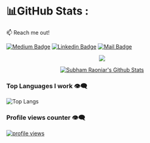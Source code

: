 
# 📊GitHub Stats :

:mailbox: Reach me out!

[![Medium Badge](https://img.shields.io/badge/MD's-Blog-1ca0f1?style=flat&labelColor=1ca0f1&logo=medium&logoColor=white&link=https://twitter.com/MaksymRudnyi)](https://medium.com/@makt96)
[![Linkedin Badge](https://img.shields.io/badge/MD's-Linkedin-0e76a8?style=flat&labelColor=0e76a8&logo=linkedin&logoColor=white)](https://www.linkedin.com/in/makt/) 
[![Mail Badge](https://img.shields.io/badge/Email-Me-c0392b?style=flat&labelColor=c0392b&logo=gmail&logoColor=white)](mailto:makt.cse@gmail.com)


 <p align="center"> <img src ="https://github-readme-stats.vercel.app/api?username=makt96" /> </p>
    



          
<p align="center">
   <a href="https://github.com/SubhamRaoniar28/github-readme-stats"><img alt="Subham Raoniar's Github Stats" src="https://github-readme-stats.vercel.app/api?username=makt96&show_icons=true&count_private=true&theme=react&hide_border=true&bg_color=0D1117" /></a>
</p>
    
</p>

### Top Languages I work 👁️‍🗨️
![Top Langs](https://github-readme-stats.vercel.app/api/top-langs/?username=makt96&hide_progress=true)

### Profile views counter 👁️‍🗨️
[![profile views](https://u8views.com/api/v1/github/profiles/7869344/views/day-week-month-total-count.svg)](https://u8views.com/github/makt96)

